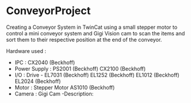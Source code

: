 # ConveyorProject
Creating a Conveyor System in TwinCat using a small stepper motor to control a mini conveyor system and Gigi Vision cam to scan the items and sort them to their respective position at the end of the conveyor.

Hardware used : 
  - IPC          :  CX2040 (Beckhoff)
  - Power Supply :  PS2001 (Beckhoff)
                    CX2100 (Beckhoff)
  - I/O          :  Drive - EL7031 (Beckhoff)
                    EL1252 (Beckhoff)
                    EL1012 (Beckhoff)
                    EL2024 (Beckhoff)
  -  Motor       :  Stepper Motor AS1010 (Beckhoff)
  -  Camera      :  Gigi Cam
  -Description: 
